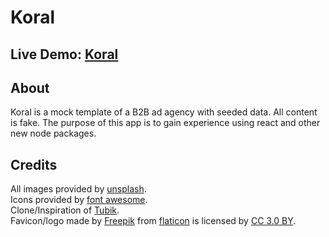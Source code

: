 # Koral

## Live Demo: [Koral](http://koral.ziggysauce.surge.sh/)  

## About
Koral is a mock template of a B2B ad agency with seeded data. All content is fake. The purpose of this app is to gain experience using react and other new node packages.

## Credits
All images provided by [unsplash](https://unsplash.com/).  
Icons provided by [font awesome](https://fontawesome.com/).  
Clone/Inspiration of [Tubik](https://tubikstudio.com/).  
Favicon/logo made by <a href="http://www.freepik.com" title="Freepik">[Freepik](http://www.freepik.com) from [flaticon](https://www.flaticon.com/) is licensed by [CC 3.0 BY](http://creativecommons.org/licenses/by/3.0/).  
